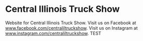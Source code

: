 # Central Illinois Truck Show
Website for Central Illinois Truck Show.
Visit us on Facebook at www.facebook.com/centraliltruckshow.
Visit us on Instagram at www.instagram.com/centraliltruckshow.
TEST
